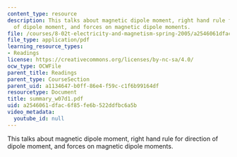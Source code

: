 ```yaml
---
content_type: resource
description: This talks about magnetic dipole moment, right hand rule for direction
  of dipole moment, and forces on magnetic dipole moments.
file: /courses/8-02t-electricity-and-magnetism-spring-2005/a2546061dfac6f85fe6b522ddfbc6a5b_summary_w07d1.pdf
file_type: application/pdf
learning_resource_types:
- Readings
license: https://creativecommons.org/licenses/by-nc-sa/4.0/
ocw_type: OCWFile
parent_title: Readings
parent_type: CourseSection
parent_uid: a1134647-b0ff-86e4-f59c-c1f6b99164df
resourcetype: Document
title: summary_w07d1.pdf
uid: a2546061-dfac-6f85-fe6b-522ddfbc6a5b
video_metadata:
  youtube_id: null
---
```

This talks about magnetic dipole moment, right hand rule for direction of dipole moment, and forces on magnetic dipole moments.